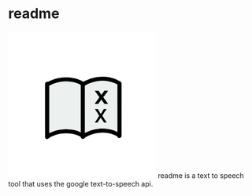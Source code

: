 # readme
<img src="ReadmeLogo.png">
readme is a text to speech tool that uses the google text-to-speech api.
